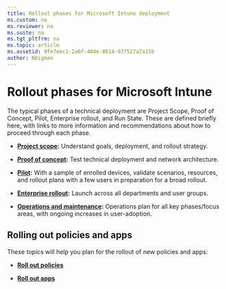 ```yaml
---
title: Rollout phases for Microsoft Intune deployment
ms.custom: na
ms.reviewer: na
ms.suite: na
ms.tgt_pltfrm: na
ms.topic: article
ms.assetid: 9fe7eec1-2a6f-404e-8614-977527a7a15b
author: Nbigman
---
```


# Rollout phases for Microsoft Intune
The typical phases of a technical deployment are Project Scope, Proof of Concept, Pilot, Enterprise rollout, and Run State. These are defined briefly here, with links to more information and recommendations about how to proceed through each phase.

-   **[Project scope](project-scope.md):** Understand goals, deployment, and rollout strategy.

-   **[Proof of concept](proof-of-concept.md):** Test technical deployment and network architecture.

-   **[Pilot](pilot.md):** With a sample of enrolled devices, validate scenarios, resources, and rollout plans with a few users in preparation for a broad rollout.

-   **[Enterprise rollout](enterprise-rollout.md):** Launch across all departments and user groups.

-   **[Operations and maintenance](operations-and-maintenance.md):** Operations plan for all key phases/focus areas, with ongoing increases in user-adoption.

## Rolling out policies and apps
These topics will help you plan for the rollout of new policies and apps:
-   **[Roll out policies](policy-rollout.md)**

-   **[Roll out apps](application-rollout.md)**

